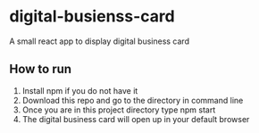 # digital-busienss-card
A small react app to display digital business card

## How to run
1. Install npm if you do not have it
2. Download this repo and go to the directory in command line
3. Once you are in this project directory type npm start
4. The digital business card will open up in your default browser
